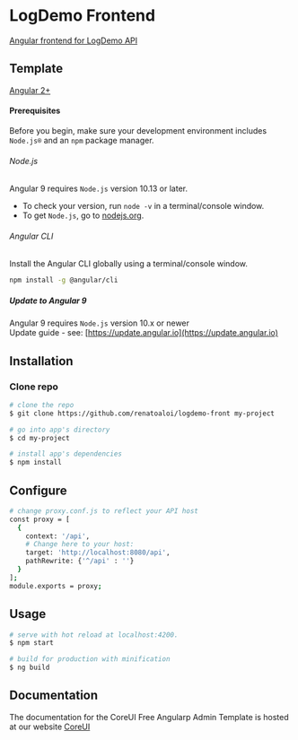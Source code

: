 
# LogDemo Frontend

[Angular frontend for LogDemo API](https://github.com/renatoaloi/java-log-api)

## Template

[Angular 2+](https://github.com/coreui/coreui-free-angular-admin-template)

#### Prerequisites
Before you begin, make sure your development environment includes `Node.js®` and an `npm` package manager.

###### Node.js
Angular 9 requires `Node.js` version 10.13 or later.

- To check your version, run `node -v` in a terminal/console window.
- To get `Node.js`, go to [nodejs.org](https://nodejs.org/).

###### Angular CLI
Install the Angular CLI globally using a terminal/console window.
```bash
npm install -g @angular/cli
```

##### Update to Angular 9
Angular 9 requires `Node.js` version 10.x or newer    
Update guide - see: [https://update.angular.io](https://update.angular.io)

## Installation

### Clone repo

``` bash
# clone the repo
$ git clone https://github.com/renatoaloi/logdemo-front my-project

# go into app's directory
$ cd my-project

# install app's dependencies
$ npm install
```

## Configure

```bash
# change proxy.conf.js to reflect your API host
const proxy = [
  {
    context: '/api',
    # Change here to your host:
    target: 'http://localhost:8080/api', 
    pathRewrite: {'^/api' : ''}
  }
];
module.exports = proxy;
```

## Usage

``` bash
# serve with hot reload at localhost:4200.
$ npm start

# build for production with minification
$ ng build
```

## Documentation

The documentation for the CoreUI Free Angularp Admin Template is hosted at our website [CoreUI](https://coreui.io/angular/)

